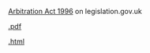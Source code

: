 

[Arbitration Act 1996](http://www.legislation.gov.uk/ukpga/1996/23/contents) on legislation.gov.uk

[.pdf](http://legislation.data.gov.uk/ukpga/1996/23/data.htm?wrap=true)

[.html](http://legislation.data.gov.uk/ukpga/1996/23/data.htm?wrap=true)
